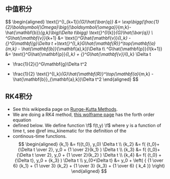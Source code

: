 
## 中值积分

$$
\begin{aligned}
\text{}^{I_{k+1}}_{G}\hat{\bar{q}}
&= \exp\bigg(\frac{1}{2}\boldsymbol{\Omega}\big({\boldsymbol{\omega}}_{m,k}-\hat{\mathbf{b}}_{g,k}\big)\Delta t\bigg)
\text{}^{I_{k}}_{G}\hat{\bar{q}} \\
^G\hat{\mathbf{v}}_{k+1} &= \text{}^G\hat{\mathbf{v}}_{I_k} - {}^G\mathbf{g}\Delta t
+\text{}^{I_k}_G\hat{\mathbf{R}}^\top(\mathbf{a}_{m,k} - \hat{\mathbf{b}}_{\mathbf{a},k})\Delta t\\
^G\hat{\mathbf{p}}_{I_{k+1}}
&= \text{}^G\hat{\mathbf{p}}_{I_k} + {}^G\hat{\mathbf{v}}_{I_k} \Delta t
- \frac{1}{2}{}^G\mathbf{g}\Delta t^2
+ \frac{1}{2} \text{}^{I_k}_{G}\hat{\mathbf{R}}^\top(\mathbf{a}_{m,k} - \hat{\mathbf{b}}_{\mathbf{a},k})\Delta t^2
\end{aligned}
$$

## RK4积分

* See this wikipedia page on [Runge-Kutta Methods](https://en.wikipedia.org/wiki/Runge%E2%80%93Kutta_methods).
* We are doing a RK4 method, [this wolframe page](http://mathworld.wolfram.com/Runge-KuttaMethod.html) has the forth order equation
* defined below. We define function \f$ f(t,y) \f$ where y is a function of time t, see @ref imu_kinematic for the definition of the
* continous-time functions.
$$
\begin{aligned}
{k_1} &= f({t_0}, y_0) \Delta t  \\
{k_2} &= f( {t_0}+{\Delta t \over 2}, y_0 + {1 \over 2}{k_1} ) \Delta t \\
{k_3} &= f( {t_0}+{\Delta t \over 2}, y_0 + {1 \over 2}{k_2} ) \Delta t \\
{k_4} &= f( {t_0} + {\Delta t}, y_0 + {k_3} ) \Delta t \\
y_{0+\Delta t} &= y_0 + \left( {
    {1 \over 6} {k_1} + {1 \over 3} {k_2} + {1 \over 3} {k_3} + {1 \over 6} {
        k_4
    }} \right)
\end{aligned}
$$

